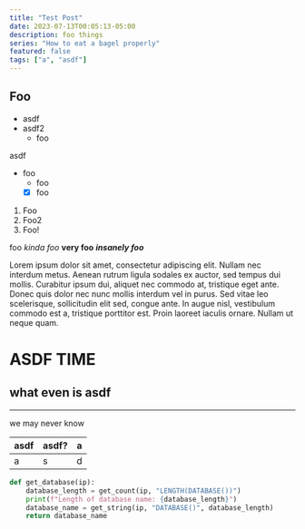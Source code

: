 ```yaml
---
title: "Test Post"
date: 2023-07-13T00:05:13-05:00
description: foo things
series: "How to eat a bagel properly"
featured: false
tags: ["a", "asdf"]
---
```


## Foo

- asdf
- asdf2
  - foo

asdf

* foo
  * foo
  * [x] foo

1. Foo
1. Foo2
3. Foo!

foo *kinda foo* **very foo** ***insanely foo***

Lorem ipsum dolor sit amet, consectetur adipiscing elit. Nullam nec interdum metus. Aenean rutrum ligula sodales ex auctor, sed tempus dui mollis. Curabitur ipsum dui, aliquet nec commodo at, tristique eget ante. Donec quis dolor nec nunc mollis interdum vel in purus. Sed vitae leo scelerisque, sollicitudin elit sed, congue ante. In augue nisl, vestibulum commodo est a, tristique porttitor est. Proin laoreet iaculis ornare. Nullam ut neque quam.

# ASDF TIME

## what even is asdf

---

we may never know

| asdf | asdf? | a |
| - | - | - |
| a | s | d |

```python
def get_database(ip):
    database_length = get_count(ip, "LENGTH(DATABASE())")
    print(f"Length of database name: {database_length}")
    database_name = get_string(ip, "DATABASE()", database_length)
    return database_name
```